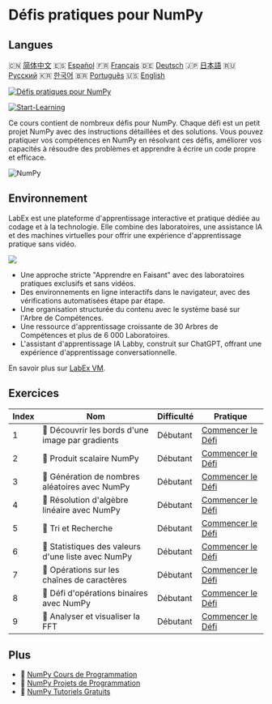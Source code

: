 # Défis pratiques pour NumPy

## Langues

🇨🇳 [简体中文](README_zh.md) 🇪🇸 [Español](README_es.md) 🇫🇷 [Français](README_fr.md) 🇩🇪 [Deutsch](README_de.md) 🇯🇵 [日本語](README_ja.md) 🇷🇺 [Русский](README_ru.md) 🇰🇷 [한국어](README_ko.md) 🇧🇷 [Português](README_pt.md) 🇺🇸 [English](README.md) 

[![Défis pratiques pour NumPy](https://cover-creator.labex.io/numpy-practice-challenges.png?lang=fr)](https://labex.io/fr/courses/numpy-practice-challenges)

[![Start-Learning](https://img.shields.io/badge/Start-Learning-whitesmoke?style=for-the-badge)](https://labex.io/fr/courses/numpy-practice-challenges)

Ce cours contient de nombreux défis pour NumPy. Chaque défi est un petit projet NumPy avec des instructions détaillées et des solutions. Vous pouvez pratiquer vos compétences en NumPy en résolvant ces défis, améliorer vos capacités à résoudre des problèmes et apprendre à écrire un code propre et efficace.

![NumPy](https://img.shields.io/badge/NumPy-whitesmoke?style=for-the-badge&logo=numpy)


## Environnement

LabEx est une plateforme d'apprentissage interactive et pratique dédiée au codage et à la technologie. Elle combine des laboratoires, une assistance IA et des machines virtuelles pour offrir une expérience d'apprentissage pratique sans vidéo.

![](https://tutorial-screenshot.getvm.io/images/vm-1725247253.png)

- Une approche stricte "Apprendre en Faisant" avec des laboratoires pratiques exclusifs et sans vidéos.
- Des environnements en ligne interactifs dans le navigateur, avec des vérifications automatisées étape par étape.
- Une organisation structurée du contenu avec le système basé sur l'Arbre de Compétences.
- Une ressource d'apprentissage croissante de 30 Arbres de Compétences et plus de 6 000 Laboratoires.
- L'assistant d'apprentissage IA Labby, construit sur ChatGPT, offrant une expérience d'apprentissage conversationnelle.

En savoir plus sur [LabEx VM](https://support.labex.io/using-labex/virtual-machine).

## Exercices

|   Index | Nom                                                | Difficulté   | Pratique                                                                                                                      |
|---------|----------------------------------------------------|--------------|-------------------------------------------------------------------------------------------------------------------------------|
|       1 | 🎯 Découvrir les bords d'une image par gradients   | Débutant     | <a target='_blank' href='https://labex.io/fr/labs/numpy-find-image-edges-by-gradients-259151'>Commencer le Défi</a>           |
|       2 | 🎯 Produit scalaire NumPy                          | Débutant     | <a target='_blank' href='https://labex.io/fr/labs/python-numpy-dot-product-8737'>Commencer le Défi</a>                        |
|       3 | 🎯 Génération de nombres aléatoires avec NumPy     | Débutant     | <a target='_blank' href='https://labex.io/fr/labs/python-random-number-generation-with-numpy-34635'>Commencer le Défi</a>     |
|       4 | 🎯 Résolution d'algèbre linéaire avec NumPy        | Débutant     | <a target='_blank' href='https://labex.io/fr/labs/python-linear-algebra-solving-with-numpy-8000'>Commencer le Défi</a>        |
|       5 | 🎯 Tri et Recherche                                | Débutant     | <a target='_blank' href='https://labex.io/fr/labs/python-sorting-and-searching-154566'>Commencer le Défi</a>                  |
|       6 | 🎯 Statistiques des valeurs d'une liste avec NumPy | Débutant     | <a target='_blank' href='https://labex.io/fr/labs/python-numpy-list-value-statistics-664'>Commencer le Défi</a>               |
|       7 | 🎯 Opérations sur les chaînes de caractères        | Débutant     | <a target='_blank' href='https://labex.io/fr/labs/python-string-operations-148882'>Commencer le Défi</a>                      |
|       8 | 🎯 Défi d'opérations binaires avec NumPy           | Débutant     | <a target='_blank' href='https://labex.io/fr/labs/python-binary-operations-challenge-with-numpy-153823'>Commencer le Défi</a> |
|       9 | 🎯 Analyser et visualiser la FFT                   | Débutant     | <a target='_blank' href='https://labex.io/fr/labs/python-analyze-and-visualize-fft-55715'>Commencer le Défi</a>               |

## Plus

- 🔗 [NumPy Cours de Programmation](https://github.com/labex-labs/awesome-programming-courses)
- 🔗 [NumPy Projets de Programmation](https://github.com/labex-labs/awesome-programming-projects)
- 🔗 [NumPy Tutoriels Gratuits](https://github.com/labex-labs/numpy-free-tutorials)

